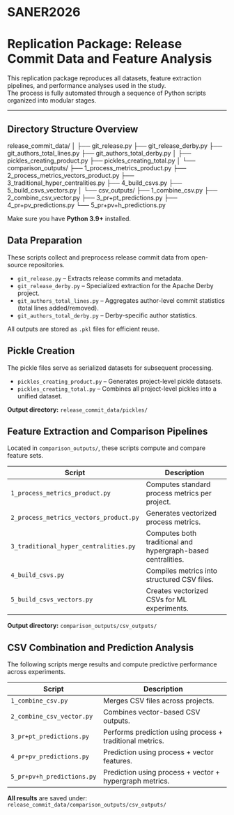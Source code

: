# SANER2026
# Replication Package: Release Commit Data and Feature Analysis

This replication package reproduces all datasets, feature extraction pipelines, and performance analyses used in the study.  
The process is fully automated through a sequence of Python scripts organized into modular stages.

---

## Directory Structure Overview

release_commit_data/
│
├── git_release.py
├── git_release_derby.py
├── git_authors_total_lines.py
├── git_authors_total_derby.py
│
├── pickles_creating_product.py
├── pickles_creating_total.py
│
└── comparison_outputs/
├── 1_process_metrics_product.py
├── 2_process_metrics_vectors_product.py
├── 3_traditional_hyper_centralities.py
├── 4_build_csvs.py
├── 5_build_csvs_vectors.py
│
└── csv_outputs/
├── 1_combine_csv.py
├── 2_combine_csv_vector.py
├── 3_pr+pt_predictions.py
├── 4_pr+pv_predictions.py
└── 5_pr+pv+h_predictions.py

Make sure you have **Python 3.9+** installed.

## Data Preparation

These scripts collect and preprocess release commit data from open-source repositories.

- `git_release.py` – Extracts release commits and metadata.
- `git_release_derby.py` – Specialized extraction for the Apache Derby project.
- `git_authors_total_lines.py` – Aggregates author-level commit statistics (total lines added/removed).
- `git_authors_total_derby.py` – Derby-specific author statistics.

All outputs are stored as `.pkl` files for efficient reuse.

## Pickle Creation

The pickle files serve as serialized datasets for subsequent processing.

- `pickles_creating_product.py` – Generates project-level pickle datasets.
- `pickles_creating_total.py` – Combines all project-level pickles into a unified dataset.

**Output directory:** `release_commit_data/pickles/`

## Feature Extraction and Comparison Pipelines

Located in `comparison_outputs/`, these scripts compute and compare feature sets.

| Script | Description |
|---------|-------------|
| `1_process_metrics_product.py` | Computes standard process metrics per project. |
| `2_process_metrics_vectors_product.py` | Generates vectorized process metrics. |
| `3_traditional_hyper_centralities.py` | Computes both traditional and hypergraph-based centralities. |
| `4_build_csvs.py` | Compiles metrics into structured CSV files. |
| `5_build_csvs_vectors.py` | Creates vectorized CSVs for ML experiments. |

**Output directory:** `comparison_outputs/csv_outputs/`

## CSV Combination and Prediction Analysis

The following scripts merge results and compute predictive performance across experiments.

| Script | Description |
|---------|-------------|
| `1_combine_csv.py` | Merges CSV files across projects. |
| `2_combine_csv_vector.py` | Combines vector-based CSV outputs. |
| `3_pr+pt_predictions.py` | Performs prediction using process + traditional metrics. |
| `4_pr+pv_predictions.py` | Prediction using process + vector features. |
| `5_pr+pv+h_predictions.py` | Prediction using process + vector + hypergraph metrics. |

**All results** are saved under:  
`release_commit_data/comparison_outputs/csv_outputs/`


